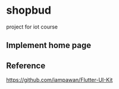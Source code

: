 # shopbud

project for iot course

## Implement home page

## Reference
https://github.com/iampawan/Flutter-UI-Kit

